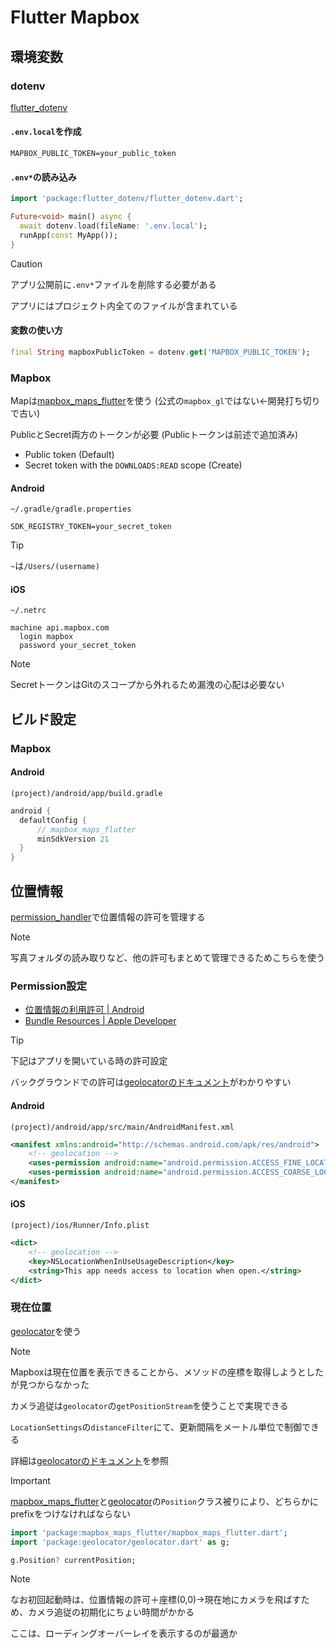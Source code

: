 # Flutter Mapbox

## 環境変数

### dotenv

[flutter_dotenv](https://pub.dev/packages/flutter_dotenv)

#### `.env.local`を作成

```shell
MAPBOX_PUBLIC_TOKEN=your_public_token
```

#### `.env*`の読み込み

```dart
import 'package:flutter_dotenv/flutter_dotenv.dart';

Future<void> main() async {
  await dotenv.load(fileName: '.env.local');
  runApp(const MyApp());
}
```

> [!CAUTION]
>
> アプリ公開前に`.env*`ファイルを削除する必要がある
>
> アプリにはプロジェクト内全てのファイルが含まれている

#### 変数の使い方

```dart
final String mapboxPublicToken = dotenv.get('MAPBOX_PUBLIC_TOKEN');
```

### Mapbox

Mapは[mapbox_maps_flutter](https://pub.dev/packages/mapbox_maps_flutter)を使う (公式の`mapbox_gl`ではない←開発打ち切りで古い)

PublicとSecret両方のトークンが必要 (Publicトークンは前述で追加済み)

- Public token (Default)
- Secret token with the `DOWNLOADS:READ` scope (Create)

#### Android

`~/.gradle/gradle.properties`

```shell
SDK_REGISTRY_TOKEN=your_secret_token
```

> [!TIP]
>
> `~`は`/Users/(username)`

#### iOS

`~/.netrc`

```shell
machine api.mapbox.com
  login mapbox
  password your_secret_token
```

> [!NOTE]
>
> SecretトークンはGitのスコープから外れるため漏洩の心配は必要ない

## ビルド設定

### Mapbox

#### Android

`(project)/android/app/build.gradle`

```groovy
android {
  defaultConfig {
      // mapbox_maps_flutter
      minSdkVersion 21
  }
}
```

## 位置情報

[permission_handler](https://pub.dev/packages/permission_handler)で位置情報の許可を管理する

> [!NOTE]
>
> 写真フォルダの読み取りなど、他の許可もまとめて管理できるためこちらを使う

### Permission設定

- [位置情報の利用許可 | Android](https://developer.android.com/training/location/permissions?hl=ja)
- [Bundle Resources | Apple Developer](https://developer.apple.com/documentation/bundleresources/information_property_list/nslocationwheninuseusagedescription)

> [!TIP]
>
> 下記はアプリを開いている時の許可設定
>
> バックグラウンドでの許可は[geolocatorのドキュメント](https://pub.dev/packages/geolocator#usage)がわかりやすい

#### Android

`(project)/android/app/src/main/AndroidManifest.xml`

```xml
<manifest xmlns:android="http://schemas.android.com/apk/res/android">
    <!-- geolocation -->
    <uses-permission android:name="android.permission.ACCESS_FINE_LOCATION" />
    <uses-permission android:name="android.permission.ACCESS_COARSE_LOCATION" />
</manifest>
```

#### iOS

`(project)/ios/Runner/Info.plist`

```xml
<dict>
	<!-- geolocation -->
	<key>NSLocationWhenInUseUsageDescription</key>
	<string>This app needs access to location when open.</string>
</dict>
```

### 現在位置

[geolocator](https://pub.dev/packages/geolocator)を使う

> [!NOTE]
>
> Mapboxは現在位置を表示できることから、メソッドの座標を取得しようとしたが見つからなかった

カメラ追従は`geolocator`の`getPositionStream`を使うことで実現できる

`LocationSettings`の`distanceFilter`にて、更新間隔をメートル単位で制御できる

詳細は[geolocatorのドキュメント](https://pub.dev/packages/geolocator#listen-to-location-updates)を参照

> [!IMPORTANT]
>
> [mapbox_maps_flutter](https://pub.dev/packages/mapbox_maps_flutter)と[geolocator](https://pub.dev/packages/geolocator)の`Position`クラス被りにより、どちらかにprefixをつけなければならない
> ```dart
> import 'package:mapbox_maps_flutter/mapbox_maps_flutter.dart';
> import 'package:geolocator/geolocator.dart' as g;
> 
> g.Position? currentPosition;
> ```

> [!NOTE]
>
> なお初回起動時は、位置情報の許可＋座標(0,0)→現在地にカメラを飛ばすため、カメラ追従の初期化にちょい時間がかかる
>
> ここは、ローディングオーバーレイを表示するのが最適か
